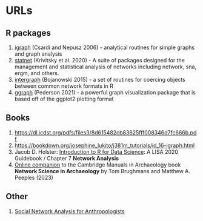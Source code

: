 # URLs

## R packages

  1. [igraph](https://igraph.org/) (Csardi and Nepusz 2006) - analytical routines for simple graphs and graph analysis
  2. [statnet](http://statnet.org/) (Krivitsky et al. 2020) - A suite of packages designed for the management and statistical analysis of networks including network, sna, ergm, and others.
  3. [intergraph](https://cran.r-project.org/web/packages/intergraph/intergraph.pdf) (Bojanowski 2015) - a set of routines for coercing objects between common network formats in R
  4. [ggraph](https://cran.r-project.org/package=ggraph) (Pederson 2021) - a powerful graph visualization package that is based off of the ggplot2 plotting format

## Books

  1. https://dl.icdst.org/pdfs/files3/8d615482cb83825fff008346d7fc666b.pdf
  2. https://bookdown.org/josephine_lukito/j381m_tutorials/id_16-igraph.html
  3. Jacob D. Holster: [Introduction to R for Data Science](https://bookdown.org/jdholster1/idsr/network-analysis.html): A LISA 2020 Guidebook / Chapter 7 **Network Analysis**
  5. [Online companion](https://book.archnetworks.net)  to the Cambridge Manuals in Archaeology book **Network Science in Archaeology** by Tom Brughmans and Matthew A. Peeples (2023)

## Other

  1. [Social Network Analysis for Anthropologists](https://eehh-stanford.github.io/SNA-workshop/intro-igraph.html)
